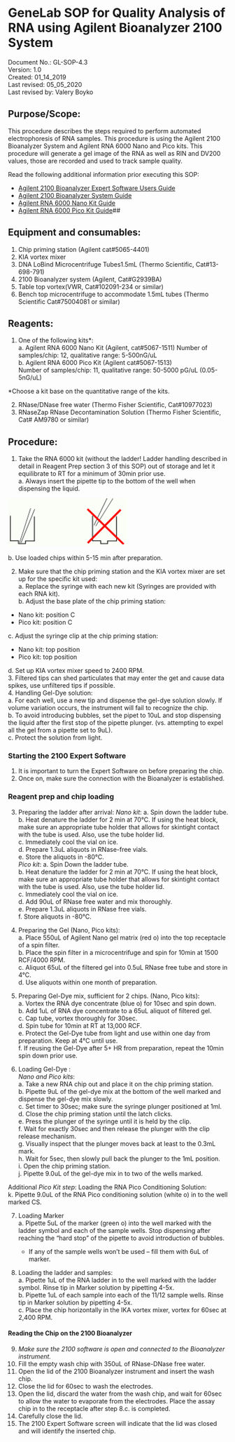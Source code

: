# GeneLab SOP for Quality Analysis of RNA using Agilent Bioanalyzer 2100 System #
Document No.:	GL-SOP-4.3  
Version:	1.0  
Created:	01_14_2019  
Last revised: 	05_05_2020  
Last revised by:	Valery Boyko  

## Purpose/Scope: ##
This procedure describes the steps required to perform automated electrophoresis of RNA samples. This procedure is using the Agilent 2100 Bioanalyzer System and Agilent RNA 6000 Nano and Pico kits. This procedure will generate a gel image of the RNA as well as RIN and DV200 values, those are recorded and used to track sample quality. 

Read the following additional information prior executing this SOP: 
* [Agilent 2100 Bioanalyzer Expert Software Users Guide](https://www.agilent.com/cs/library/usermanuals/public/2100_Bioanalyzer_Expert_USR.pdf)
* [Agilent 2100 Bioanalyzer System Guide](https://www.agilent.com/cs/library/usermanuals/public/2100-Bioanalyzer_Maintenance-Troubleshooting_USR_ENG.pdf)
* [Agilent RNA 6000 Nano Kit Guide](https://www.agilent.com/cs/library/usermanuals/public/G2938-90034_RNA6000Nano_KitGuide.pdf) 
* [Agilent RNA 6000 Pico Kit Guide](https://www.agilent.com/cs/library/usermanuals/public/G2938-90046_RNA600Pico_KG_EN.pdf)##  

## Equipment and consumables: ##

1.	Chip priming station (Agilent cat#5065-4401) 
2.	KIA vortex mixer 
3.	DNA LoBind Microcentrifuge Tubes1.5mL (Thermo Scientific, Cat#13-698-791)
4.	2100 Bioanalyzer system (Agilent, Cat#G2939BA) 
5.	Table top vortex(VWR, Cat#102091-234 or similar)
6.	Bench top microcentrifuge to accommodate 1.5mL tubes (Thermo Scientific Cat#75004081 or similar)

## Reagents: ##
1.	One of the following kits*:  
  a. Agilent RNA 6000 Nano Kit (Agilent, cat#5067-1511) 
Number of samples/chip: 12, qualitative range: 5-500nG/uL  
  b. Agilent RNA 6000 Pico Kit (Agilent cat#5067-1513)  
Number of samples/chip: 11, qualitative range: 50-5000 pG/uL (0.05-5nG/uL) 

*Choose a kit base on the quantitative range of the kits.  

2.	RNase/DNase free water (Thermo Fisher Scientific, Cat#10977023) 
3.	RNaseZap RNase Decontamination Solution (Thermo Fisher Scientific, Cat# AM9780 or similar) 

## Procedure: ##
1.	Take the RNA 6000 kit (without the ladder! Ladder handling described in detail in Reagent Prep section 3 of this SOP) out of storage and let it equilibrate to RT for a minimum of 30min prior use.  
  a. Always insert the pipette tip to the bottom of the well when dispensing the liquid. 

<img src="pipette_tip.png">  

  b. Use loaded chips within 5-15 min after preparation.
  
2.	Make sure that the chip priming station and the KIA vortex mixer are set up for the specific kit used:   
  a. Replace the syringe with each new kit (Syringes are provided with each RNA kit).   
  b. Adjust the base plate of the chip priming station:  
* Nano kit: position C  
* Pico kit: position C  

c. Adjust the syringe clip at the chip priming station:  
* Nano kit: top position   
* Pico kit: top position   

d. Set up KIA vortex mixer speed to 2400 RPM.  
3.	Filtered tips can shed particulates that may enter the get and cause data spikes, use unfiltered tips if possible.  
4.	Handling Gel-Dye solution:  
  a. For each well, use a new tip and dispense the gel-dye solution slowly. If volume variation occurs, the instrument will fail to recognize the chip.  
  b. To avoid introducing bubbles, set the pipet to 10uL and stop dispensing the liquid after the first stop of the pipette plunger. (vs. attempting to expel all the gel from a pipette set to 9uL).  
  c. Protect the solution from light.  

### Starting the 2100 Expert Software ###
1.	It is important to turn the Expert Software on before preparing the chip. 
2.	Once on, make sure the connection with the Bioanalyzer is established.

### Reagent prep and chip loading ###
3.	Preparing the ladder after arrival:
*Nano kit*: 
  a. Spin down the ladder tube.  
  b. Heat denature the ladder for 2 min at 70°C. If using the heat block, make sure an appropriate tube holder that allows for skintight contact with the tube is used. Also, use the tube holder lid.   
  c. Immediately cool the vial on ice.  
  d. Prepare 1.3uL aliquots in RNase-free vials.  
  e. Store the aliquots in -80°C.    
*Pico kit*:
  a. Spin Down the ladder tube.  
  b. Heat denature the ladder for 2 min at 70°C. If using the heat block, make sure an appropriate tube holder that allows for skintight contact with the tube is used. Also, use the tube holder lid.  
  c. Immediately cool the vial on ice.  
  d. Add 90uL of RNase free water and mix thoroughly.  
  e. Prepare 1.3uL aliquots in RNase free vials.  
  f. Store aliquots in -80°C.  

4.	Preparing the Gel (Nano, Pico kits):   
  a.	Place 550uL of Agilent Nano gel matrix (red o) into the top receptacle of a spin filter.  
  b.	Place the spin filter in a microcentrifuge and spin for 10min at 1500 RCF/4000 RPM.  
  c.	Aliquot 65uL of the filtered gel into 0.5uL RNase free tube and store in 4°C.  
  d.	Use aliquots within one month of preparation.  

5.	Preparing Gel-Dye mix, sufficient for 2 chips. (Nano, Pico kits):  
  a.	Vortex the RNA dye concentrate (blue o) for 10sec and spin down.  
  b.	Add 1uL of RNA dye concentrate to a 65uL aliquot of filtered gel.  
  c.	Cap tube, vortex thoroughly for 30sec.  
  d.	Spin tube for 10min at RT at 13,000 RCF.  
  e.	Protect the Gel-Dye tube from light and use within one day from preparation. Keep at 4°C until use.  
  f.	If reusing the Gel-Dye after 5+ HR from preparation, repeat the 10min spin down prior use.  

6.	Loading Gel-Dye :  
*Nano and Pico kits*:  
  a.	Take a new RNA chip out and place it on the chip priming station.   
  b.	Pipette 9uL of the gel-dye mix at the bottom of the well marked  and dispense the gel-dye mix slowly.   
  c.	Set timer to 30sec; make sure the syringe plunger positioned at 1ml.    
  d.	Close the chip priming station until the latch clicks.  
  e.	 Press the plunger of the syringe until it is held by the clip.  
  f.	Wait for exactly 30sec and then release the plunger with the clip release mechanism.  
  g.	Visually inspect that the plunger moves back at least to the 0.3mL mark.  
  h.	Wait for 5sec, then slowly pull back the plunger to the 1mL position.  
  i.	Open the chip priming station.  
  j.	Pipette 9.0uL of the gel-dye mix in to two of the wells marked. 
  
  Additional *Pico Kit step*: Loading the RNA Pico Conditioning Solution:  
  k.	Pipette 9.0uL of the RNA Pico conditioning solution (white o) in to the well marked CS.  

7.	Loading Marker   
  a.	Pipette 5uL of the marker (green o) into the well marked with the ladder symbol and each of the sample wells. Stop dispensing after reaching the “hard stop” of the pipette to avoid introduction of bubbles.  
    * If any of the sample wells won’t be used – fill them with 6uL of marker.  

8.	Loading the ladder and samples:   
  a.	Pipette 1uL of the RNA ladder in to the well marked with the ladder symbol. Rinse tip in Marker solution by pipetting 4-5x.  
  b.	Pipette 1uL of each sample into each of the 11/12 sample wells. Rinse tip in Marker solution by pipetting 4-5x.  
  c.	Place the chip horizontally in the IKA vortex mixer, vortex for 60sec at 2,400 RPM.  

#### Reading the Chip on the 2100 Bioanalyzer ####
9.	*Make sure the 2100 software is open and connected to the Bioanalyzer instrument.*
10.	Fill the empty wash chip with 350uL of RNase-DNase free water.
11.	Open the lid of the 2100 Bioanalyzer instrument and insert the wash chip.
12.	Close the lid for 60sec to wash the electrodes.
13.	Open the lid, discard the water from the wash chip, and wait for 60sec to allow the water to evaporate from the electrodes. Place the assay chip in to the receptacle after step 8.c. is completed. 
14.	Carefully close the lid. 
15.	The 2100 Expert Software screen will indicate that the lid was closed and will identify the inserted chip. 

